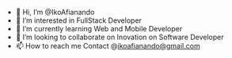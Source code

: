 - 👋 Hi, I’m @IkoAfianando
- 👀 I’m interested in FullStack Developer
- 🌱 I’m currently learning Web and Mobile Developer
- 💞️ I’m looking to collaborate on Inovation on Software Developer
- 📫 How to reach me Contact @ikoafianando@gmail.com


<!---
IkoAfianando/IkoAfianando is a ✨ special ✨ repository because its `README.md` (this file) appears on your GitHub profile.
You can click the Preview link to take a look at your changes.
--->
